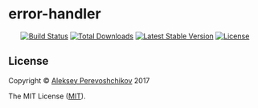 # error-handler

<p align="center">
<a href="https://travis-ci.org/peraleks/error-handler"><img src="https://travis-ci.org/peraleks/error-handler.svg" alt="Build Status"></a>
<a href="https://packagist.org/packages/peraleks/error-handler"><img src="https://poser.pugx.org/peraleks/error-handler/d/total.svg" alt="Total Downloads"></a>
<a href="https://packagist.org/packages/peraleks/error-handler"><img src="https://poser.pugx.org/peraleks/error-handler/v/stable.svg" alt="Latest Stable Version"></a>
<a href="https://packagist.org/packages/peraleks/error-handler"><img src="https://poser.pugx.org/peraleks/error-handler/license.svg" alt="License"></a>
</p>

## License

Copyright © [Aleksey Perevoshchikov][link-author] 2017

The MIT License ([MIT](LICENSE.md)).

[link-author]: https://github.com/peraleks
[link-contributors]: ../../contributors
